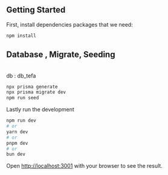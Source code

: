 ## Getting Started

First, install dependencies packages that we need:

```bash
npm install
```
## Database , Migrate, Seeding
<br/>
db : db_tefa

```bash
npx prisma generate
npx prisma migrate dev
npm run seed

```
Lastly run the development

```bash
npm run dev
# or
yarn dev
# or
pnpm dev
# or
bun dev
```

Open [http://localhost:3001](http://localhost:3001) with your browser to see the result.

